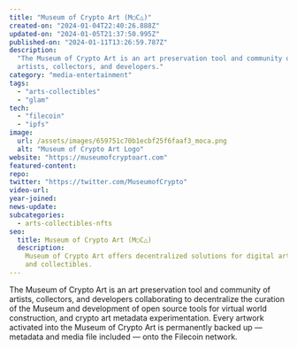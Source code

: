 ```yaml
---
title: "Museum of Crypto Art (M○C△)"
created-on: "2024-01-04T22:40:26.888Z"
updated-on: "2024-01-05T21:37:50.995Z"
published-on: "2024-01-11T13:26:59.787Z"
description:
  "The Museum of Crypto Art is an art preservation tool and community of
  artists, collectors, and developers."
category: "media-entertainment"
tags:
  - "arts-collectibles"
  - "glam"
tech:
  - "filecoin"
  - "ipfs"
image:
  url: /assets/images/659751c70b1ecbf25f6faaf3_moca.png
  alt: "Museum of Crypto Art Logo"
website: "https://museumofcryptoart.com"
featured-content:
repo:
twitter: "https://twitter.com/MuseumofCrypto"
video-url:
year-joined:
news-update:
subcategories:
  - arts-collectibles-nfts
seo:
  title: Museum of Crypto Art (M○C△)
  description:
    Museum of Crypto Art offers decentralized solutions for digital art
    and collectibles.
---
```


The Museum of Crypto Art is an art preservation tool and community of artists, collectors, and developers collaborating to decentralize the curation of the Museum and development of open source tools for virtual world construction, and crypto art metadata experimentation. Every artwork activated into the Museum of Crypto Art is permanently backed up — metadata and media file included — onto the Filecoin network.
